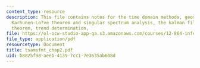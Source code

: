 ```yaml
---
content_type: resource
description: This file contains notes for the time domain methods, geometric interpretations,
  Karhunen-Lo?ve theorem and singular spectrum analysis, the kalman filter, Gauss-Morkov
  theorem, trend determination,
file: https://ol-ocw-studio-app-qa.s3.amazonaws.com/courses/12-864-inference-from-data-and-models-spring-2005/b8825f98aeeb41397cc17e3635ab608d_tsamsfmt_chap2.pdf
file_type: application/pdf
resourcetype: Document
title: tsamsfmt_chap2.pdf
uid: b8825f98-aeeb-4139-7cc1-7e3635ab608d
---
```

